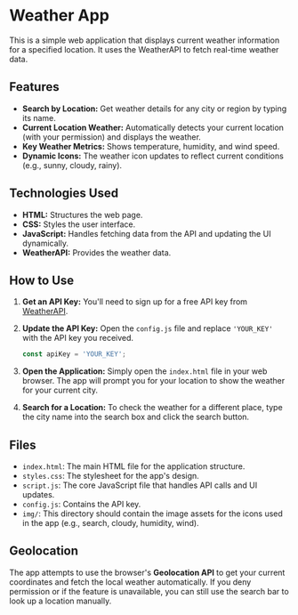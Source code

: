 # Weather App

This is a simple web application that displays current weather information for a specified location. It uses the WeatherAPI to fetch real-time weather data.

## Features

- **Search by Location:** Get weather details for any city or region by typing its name.
- **Current Location Weather:** Automatically detects your current location (with your permission) and displays the weather.
- **Key Weather Metrics:** Shows temperature, humidity, and wind speed.
- **Dynamic Icons:** The weather icon updates to reflect current conditions (e.g., sunny, cloudy, rainy).

## Technologies Used

- **HTML:** Structures the web page.
- **CSS:** Styles the user interface.
- **JavaScript:** Handles fetching data from the API and updating the UI dynamically.
- **WeatherAPI:** Provides the weather data.

## How to Use

1.  **Get an API Key:** You'll need to sign up for a free API key from [WeatherAPI](https://www.weatherapi.com/).
2.  **Update the API Key:** Open the `config.js` file and replace `'YOUR_KEY'` with the API key you received.
    
    ```javascript
    const apiKey = 'YOUR_KEY'; 
    ```
    
3.  **Open the Application:** Simply open the `index.html` file in your web browser. The app will prompt you for your location to show the weather for your current city.
4.  **Search for a Location:** To check the weather for a different place, type the city name into the search box and click the search button.

## Files

- `index.html`: The main HTML file for the application structure.
- `styles.css`: The stylesheet for the app's design.
- `script.js`: The core JavaScript file that handles API calls and UI updates.
- `config.js`: Contains the API key.
- `img/`: This directory should contain the image assets for the icons used in the app (e.g., search, cloudy, humidity, wind).

## Geolocation

The app attempts to use the browser's **Geolocation API** to get your current coordinates and fetch the local weather automatically. If you deny permission or if the feature is unavailable, you can still use the search bar to look up a location manually.
